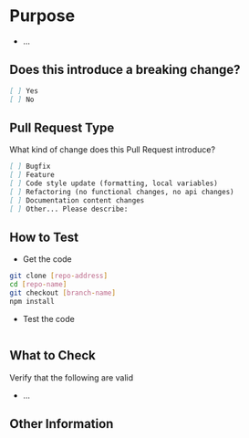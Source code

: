 # Purpose

<!-- Describe the intention of the changes being proposed. What problem does it solve or functionality does it add? -->
* ...

## Does this introduce a breaking change?
<!-- Mark one with an "x". -->

``` markdown
[ ] Yes
[ ] No
```

## Pull Request Type

What kind of change does this Pull Request introduce?

<!-- Please check the one that applies to this PR using "x". -->
``` markdown
[ ] Bugfix
[ ] Feature
[ ] Code style update (formatting, local variables)
[ ] Refactoring (no functional changes, no api changes)
[ ] Documentation content changes
[ ] Other... Please describe:
```

## How to Test

* Get the code

``` bash
git clone [repo-address]
cd [repo-name]
git checkout [branch-name]
npm install
```

* Test the code
<!-- Add steps to run the tests suite and/or manually test -->

``` text
```

## What to Check

Verify that the following are valid

* ...

## Other Information
<!-- Add any other helpful information that may be needed here. -->